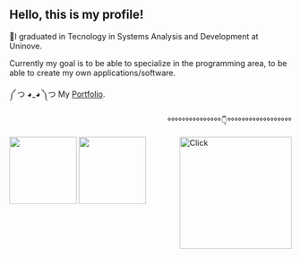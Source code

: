 <div align="left">
  <h2>Hello, this is my profile!</h2> 
  <p>📑I graduated in Tecnology in Systems Analysis and Development at Uninove.</p>
  <p>Currently my goal is to be able to specialize in the programming area, to be able to create my own applications/software.</p>
  <p>༼ つ ◕_◕ ༽つ My <a href="https://gui-portfolio.netlify.app">Portfolio</a>.</p>
  <div>
    <p align="right">°°°°°°°°°°°°°°°👇°°°°°°°°°°°°°°°°°°</p>
    <a href="https://github.com/satoosan/satoosan/raw/main/cv-gui.pdf">
      <img src="https://media.discordapp.net/attachments/1132901500868366338/1151313258305826908/Oops_404_Error_with_a_broken_robot-rafiki.png" width="200em" align="right" alt="Click">
    </a>
  </div>
  <div align="left">
      <img height="120em" src="https://github-readme-stats.vercel.app/api?username=satoosan&show_icons=true&theme=dark&include_all_commits=true&count_private=true"/>
      <img height="120em" src="https://github-readme-stats.vercel.app/api/top-langs/?username=satoosan&layout=compact&langs_count=7&theme=dark"/> 
      <br>
  </div>
</div>

<!-- <div>
  <img src="https://cdn.discordapp.com/attachments/897304698468565022/952422495783354388/Hand_coding-cuate.png" width="250em" align="left">
  <h2>Technologies I use or have used...</h2>
  <img src="https://img.shields.io/badge/Python-3776AB?style=for-the-badge&logo=python&logoColor=white">
  <img src="https://img.shields.io/badge/Django-092E20?style=for-the-badge&logo=django&logoColor=white">
  <img src="https://img.shields.io/badge/Bootstrap-563D7C?style=for-the-badge&logo=bootstrap&logoColor=white">
  <img src="https://img.shields.io/badge/Java-ED8B00?style=for-the-badge&logo=java&logoColor=white" >
  <img src="https://img.shields.io/badge/Spring-6DB33F?style=for-the-badge&logo=spring&logoColor=white" >
  <h2>My contacts</h2>
  <a href="https://www.linkedin.com/in/guisato565/">
    <img src="https://img.shields.io/badge/LinkedIn-0077B5?style=for-the-badge&logo=linkedin&logoColor=white" target="_blank">
  </a>
  <a href="https://linktr.ee/GuiSato565">
    <img src="https://img.shields.io/badge/Gmail-D14836?style=for-the-badge&logo=gmail&logoColor=white" target="_blank">
  </a>
  <img src="https://cdn.discordapp.com/attachments/897304698468565022/952436085647114260/Cool_robot-cuate.png" width="100em" align="right">
</div> -->
